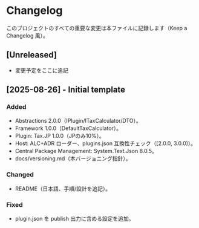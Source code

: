 # Changelog

このプロジェクトのすべての重要な変更は本ファイルに記録します（Keep a Changelog 風）。

## [Unreleased]
- 変更予定をここに追記

## [2025-08-26] - Initial template
### Added
- Abstractions 2.0.0（IPlugin/ITaxCalculator/DTO）。
- Framework 1.0.0（DefaultTaxCalculator）。
- Plugin: Tax.JP 1.0.0（JPのみ10%）。
- Host: ALC+ADR ローダー、plugins.json 互換性チェック（[2.0.0, 3.0.0)）。
- Central Package Management: System.Text.Json 8.0.5。
- docs/versioning.md（本バージョニング指針）。

### Changed
- README（日本語、手順/設計を追記）。

### Fixed
- plugin.json を publish 出力に含める設定を追加。